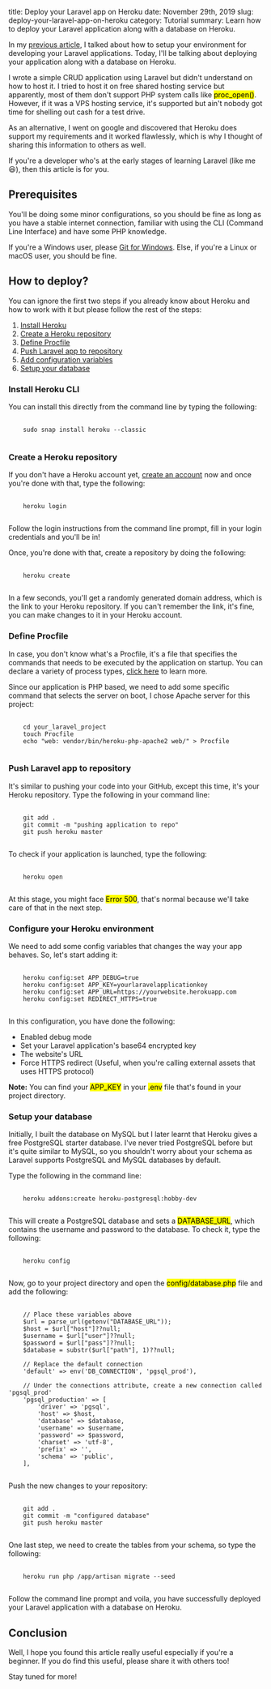 title: Deploy your Laravel app on Heroku
date: November 29th, 2019
slug: deploy-your-laravel-app-on-heroku
category: Tutorial
summary: Learn how to deploy your Laravel application along with a database on Heroku.

In my [previous article](/posts/getting-started-with-laravel-homestead), I talked about how to setup your environment for developing your Laravel applications. Today, I'll be talking about deploying your application along with a database on Heroku.

I wrote a simple CRUD application using Laravel but didn't understand on how to host it. I tried to host it on free shared hosting service but apparently, most of them don't support PHP system calls like <mark>proc_open()</mark>. However, if it was a VPS hosting service, it's supported but ain't nobody got time for shelling out cash for a test drive.

As an alternative, I went on google and discovered that Heroku does support my requirements and it worked flawlessly, which is why I thought of sharing this information to others as well.

If you're a developer who's at the early stages of learning Laravel (like me &#x1f606;), then this article is for you.

## Prerequisites
You'll be doing some minor configurations, so you should be fine as long as you have a stable internet connection, familiar with using the CLI (Command Line Interface) and have some PHP knowledge.

If you're a Windows user, please [Git for Windows](https://gitforwindows.org). Else, if you're a Linux or macOS user, you should be fine.

## How to deploy?
You can ignore the first two steps if you already know about Heroku and how to work with it but please follow the rest of the steps:

1. [Install Heroku](#step-1)
2. [Create a Heroku repository](#step-2)
3. [Define Procfile](#step-3)
4. [Push Laravel app to repository](#step-4)
5. [Add configuration variables](#step-5)
6. [Setup your database](#step-6)

### <a id="step-1"></a> Install Heroku CLI
You can install this directly from the command line by typing the following:

<pre>
    <code class="bash">
    sudo snap install heroku --classic
    </code>
</pre>

### <a id="step-2"></a> Create a Heroku repository

If you don't have a Heroku account yet, [create an account](https://heroku.com) now and once you're done with that, type the following:

<pre>
    <code class="bash">
    heroku login
    </code>
</pre>

Follow the login instructions from the command line prompt, fill in your login credentials and you'll be in!

Once, you're done with that, create a repository by doing the following:

<pre>
    <code class="bash">
    heroku create
    </code>
</pre>

In a few seconds, you'll get a randomly generated domain address, which is the link to your Heroku repository. If you can't remember the link, it's fine, you can make changes to it in your Heroku account.

### <a id="step-3"></a> Define Procfile
In case, you don't know what's a Procfile, it's a file that specifies the commands that needs to be executed by the application on startup. You can declare a variety of process types, [click here](https://devcenter.heroku.com/articles/procfile) to learn more.

Since our application is PHP based, we need to add some specific command that selects the server on boot, I chose Apache server for this project:

<pre>
    <code class="bash">
    cd your_laravel_project
    touch Procfile
    echo "web: vendor/bin/heroku-php-apache2 web/" &gt; Procfile
    </code>
</pre>

### <a id="step-4"></a> Push Laravel app to repository
It's similar to pushing your code into your GitHub, except this time, it's your Heroku repository. Type the following in your command line:

<pre>
    <code class="bash">
    git add .
    git commit -m "pushing application to repo"
    git push heroku master
    </code>
</pre>

To check if your application is launched, type the following:

<pre>
    <code class="bash">
    heroku open
    </code>
</pre>

At this stage, you might face <mark>Error 500</mark>, that's normal because we'll take care of that in the next step.

### <a id="step-5"></a> Configure your Heroku environment
We need to add some config variables that changes the way your app behaves. So, let's start adding it:

<pre>
    <code class="bash">
    heroku config:set APP_DEBUG=true
    heroku config:set APP_KEY=yourlaravelapplicationkey
    heroku config:set APP_URL=https://yourwebsite.herokuapp.com
    heroku config:set REDIRECT_HTTPS=true
    </code>
</pre>

In this configuration, you have done the following:
- Enabled debug mode
- Set your Laravel application's base64 encrypted key
- The website's URL
- Force HTTPS redirect (Useful, when you're calling external assets that uses HTTPS protocol)

**Note:** You can find your <mark>APP_KEY</mark> in your <mark>.env</mark> file that's found in your project directory.

### <a id="step-6"></a> Setup your database
Initially, I built the database on MySQL but I later learnt that Heroku gives a free PostgreSQL starter database. I've never tried PostgreSQL before but it's quite similar to MySQL, so you shouldn't worry about your schema as Laravel supports PostgreSQL and MySQL databases by default.

Type the following in the command line:

<pre>
    <code class="bash">
    heroku addons:create heroku-postgresql:hobby-dev
    </code>
</pre>

This will create a PostgreSQL database and sets a <mark>DATABASE_URL</mark>, which contains the username and password to the database. To check it, type the following:

<pre>
    <code class="bash">
    heroku config
    </code>
</pre>

Now, go to your project directory and open the <mark>config/database.php</mark>  file and add the following:
<pre>
    <code class="php">
    // Place these variables above
    $url = parse_url(getenv("DATABASE_URL"));
    $host = $url["host"]??null;
    $username = $url["user"]??null;
    $password = $url["pass"]??null;
    $database = substr($url["path"], 1)??null;

    // Replace the default connection
    'default' => env('DB_CONNECTION', 'pgsql_prod'),

    // Under the connections attribute, create a new connection called 'pgsql_prod'
    'pgsql_production' => [
        'driver' => 'pgsql',
        'host' => $host,
        'database' => $database,
        'username' => $username,
        'password' => $password,
        'charset' => 'utf-8',
        'prefix' => '',
        'schema' => 'public',
    ],
    </code>
</pre>

Push the new changes to your repository:
<pre>
    <code class="bash">
    git add .
    git commit -m "configured database"
    git push heroku master
    </code>
</pre>

One last step, we need to create the tables from your schema, so type the following:
<pre>
    <code class="bash">
    heroku run php /app/artisan migrate --seed
    </code>
</pre>

Follow the command line prompt and voila, you have successfully deployed your Laravel application with a database on Heroku.

## Conclusion
Well, I hope you found this article really useful especially if you're a beginner. If you do find this useful, please share it with others too!

Stay tuned for more!